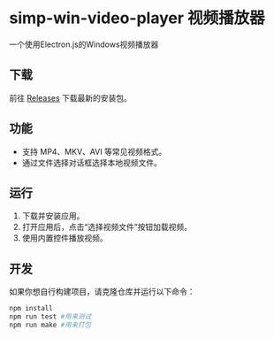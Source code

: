 # simp-win-video-player 视频播放器
 一个使用Electron.js的Windows视频播放器

## 下载

前往 [Releases](https://github.com/haoqi75/simp-win-video-player/releases) 下载最新的安装包。

## 功能

- 支持 MP4、MKV、AVI 等常见视频格式。
- 通过文件选择对话框选择本地视频文件。

## 运行

1. 下载并安装应用。
2. 打开应用后，点击“选择视频文件”按钮加载视频。
3. 使用内置控件播放视频。

## 开发

如果你想自行构建项目，请克隆仓库并运行以下命令：

```bash
npm install
npm run test #用来测试
npm run make #用来打包